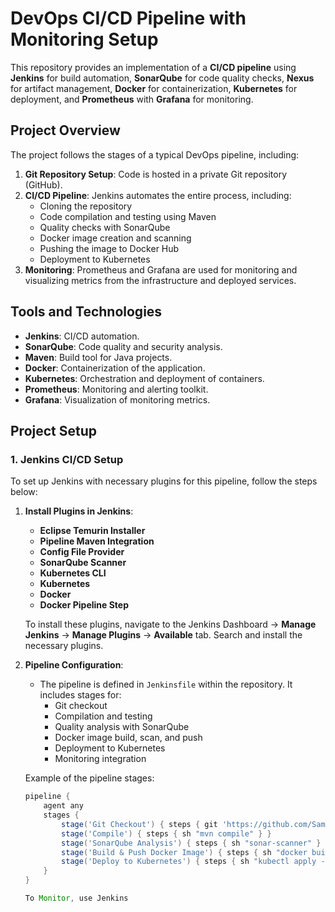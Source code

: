 # **DevOps CI/CD Pipeline with Monitoring Setup**

This repository provides an implementation of a **CI/CD pipeline** using **Jenkins** for build automation, **SonarQube** for code quality checks, **Nexus** for artifact management, **Docker** for containerization, **Kubernetes** for deployment, and **Prometheus** with **Grafana** for monitoring.

## **Project Overview**

The project follows the stages of a typical DevOps pipeline, including:

1. **Git Repository Setup**: Code is hosted in a private Git repository (GitHub).
2. **CI/CD Pipeline**: Jenkins automates the entire process, including:
   - Cloning the repository
   - Code compilation and testing using Maven
   - Quality checks with SonarQube
   - Docker image creation and scanning
   - Pushing the image to Docker Hub
   - Deployment to Kubernetes
3. **Monitoring**: Prometheus and Grafana are used for monitoring and visualizing metrics from the infrastructure and deployed services.

## **Tools and Technologies**

- **Jenkins**: CI/CD automation.
- **SonarQube**: Code quality and security analysis.
- **Maven**: Build tool for Java projects.
- **Docker**: Containerization of the application.
- **Kubernetes**: Orchestration and deployment of containers.
- **Prometheus**: Monitoring and alerting toolkit.
- **Grafana**: Visualization of monitoring metrics.

## **Project Setup**

### **1. Jenkins CI/CD Setup**

To set up Jenkins with necessary plugins for this pipeline, follow the steps below:

1. **Install Plugins in Jenkins**:
    - **Eclipse Temurin Installer**
    - **Pipeline Maven Integration**
    - **Config File Provider**
    - **SonarQube Scanner**
    - **Kubernetes CLI**
    - **Kubernetes**
    - **Docker**
    - **Docker Pipeline Step**

   To install these plugins, navigate to the Jenkins Dashboard → **Manage Jenkins** → **Manage Plugins** → **Available** tab. Search and install the necessary plugins.

2. **Pipeline Configuration**:
    - The pipeline is defined in `Jenkinsfile` within the repository. It includes stages for:
      - Git checkout
      - Compilation and testing
      - Quality analysis with SonarQube
      - Docker image build, scan, and push
      - Deployment to Kubernetes
      - Monitoring integration

   Example of the pipeline stages:
   ```groovy
   pipeline {
       agent any
       stages {
           stage('Git Checkout') { steps { git 'https://github.com/Sammy0254/DevOps-Pipeline.git' } }
           stage('Compile') { steps { sh "mvn compile" } }
           stage('SonarQube Analysis') { steps { sh "sonar-scanner" } }
           stage('Build & Push Docker Image') { steps { sh "docker build -t my-app . && docker push my-app" } }
           stage('Deploy to Kubernetes') { steps { sh "kubectl apply -f deployment.yaml" } }
       }
   }

   To Monitor, use Jenkins
